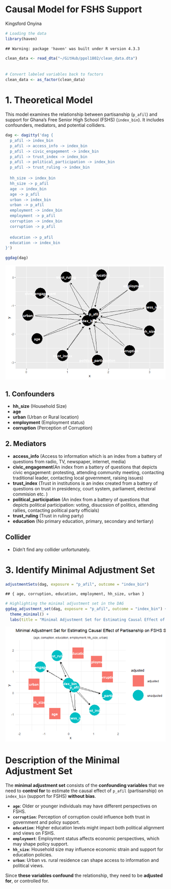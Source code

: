 Causal Model for FSHS Support
================
Kingsford Onyina

``` r
# Loading the data
library(haven)
```

    ## Warning: package 'haven' was built under R version 4.3.3

``` r
clean_data <- read_dta("~/GitHub/ppol1802/clean_data.dta")


# Convert labeled variables back to factors
clean_data <- as_factor(clean_data)
```

# **1. Theoretical Model**

This model examines the relationship between partisanship (`p_afil`) and
support for Ghana’s Free Senior High School (FSHS) (`index_bin`). It
includes confounders, mediators, and potential colliders.

``` r
dag <- dagitty('dag {
  p_afil -> index_bin
  p_afil -> access_info -> index_bin
  p_afil -> civic_engagement -> index_bin
  p_afil -> trust_index -> index_bin
  p_afil -> political_participation -> index_bin
  p_afil -> trust_ruling -> index_bin

  hh_size -> index_bin
  hh_size -> p_afil
  age -> index_bin
  age -> p_afil
  urban -> index_bin
  urban -> p_afil
  employment -> index_bin
  employment -> p_afil
  corruption -> index_bin
  corruption -> p_afil

  education -> p_afil
  education -> index_bin
}')
```

``` r
ggdag(dag)
```

![](dags_hw_files/figure-gfm/unnamed-chunk-4-1.png)<!-- -->

## **1. Confounders**

- **hh_size** (Household Size)
- **age**  
- **urban** (Urban or Rural location)  
- **employment** (Employment status)  
- **corruption** (Perception of Corruption)

## **2. Mediators**

- **access_info** (Access to information which is an index from a
  battery of questions from radio, TV, newspaper, internet, media)  
- **civic_engagement**(An index from a battery of questions that depicts
  civic engagement: protesting, attending community meeting, contacting
  traditional leader, contacting local government, raising issues)  
- **trust_index** (Trust in institutions is an index created from a
  battery of questions on trust in presidency, court system, parliament,
  electoral commision etc. )  
- **political_participation** (An index from a battery of questions that
  depicts political participation: voting, disucssion of politics,
  attending rallies, contacting political party officials)
- **trust_ruling** (Trust in ruling party)  
- **education** (No primary education, primary, secondary and tertiary)

## **Collider**

- Didn’t find any collider unfortunately.

# **3. Identify Minimal Adjustment Set**

``` r
adjustmentSets(dag, exposure = "p_afil", outcome = "index_bin")
```

    ## { age, corruption, education, employment, hh_size, urban }

``` r
# Highlighting the minimal adjustment set in the DAG
ggdag_adjustment_set(dag, exposure = "p_afil", outcome = "index_bin") +
  theme_minimal() +
  labs(title = "Minimal Adjustment Set for Estimating Causal Effect of Partisanship on FSHS Support")
```

![](dags_hw_files/figure-gfm/unnamed-chunk-6-1.png)<!-- -->

# **Description of the Minimal Adjustment Set**

The **minimal adjustment set** consists of the **confounding variables**
that we need to **control for** to estimate the causal effect of
`p_afil` (partisanship) on `index_bin` (support for FSHS) **without
bias**.

- **`age`**: Older or younger individuals may have different
  perspectives on FSHS.
- **`corruption`**: Perception of corruption could influence both trust
  in government and policy support.
- **`education`**: Higher education levels might impact both political
  alignment and views on FSHS.
- **`employment`**: Employment status affects economic perspectives,
  which may shape policy support.
- **`hh_size`**: Household size may influence economic strain and
  support for education policies.
- **`urban`**: Urban vs. rural residence can shape access to information
  and political views.

Since **these variables confound** the relationship, they need to be
**adjusted for**, or controlled for.
